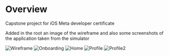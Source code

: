 # Overview

Capstone project for iOS Meta developer certificate

Added in the root an image of the wireframe and also some screenshots of the application taken from the simulator

![Wireframe](Wireframe.png)
![Onboarding](Onboarding.png)
![Home](Home.png)
![Profile](Profile.png)
![Profile2](Profile2.png)
